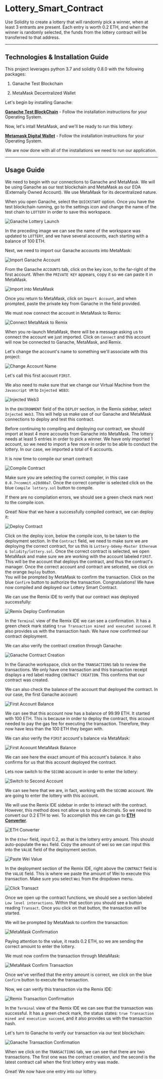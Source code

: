 # Lottery_Smart_Contract
Use Solidity to create a lottery that will randomly pick a winner, when at least 3 entrants are present. Each entry is worth 0.2 ETH, and when the winner is randomly selected, the funds from the lottery contract will be transferred to that address.

---

## Technologies & Installation Guide

This project leverages python 3.7 and solidity 0.8.0 with the following packages:

1. Ganache Test Blockchain

2. MetaMask Decentralized Wallet

Let's begin by installing Ganache:

**[Ganache Test BlockChain](https://trufflesuite.com/ganache/)** - Follow the installation instructions for your Operating System.

Now, let's intall MetaMask, and we'll be ready to run this lottery:

**[Metamask Digital Wallet](https://metamask.io/)** - Follow the installation instructions for your Operating System.

We are now done with all of the installations we need to run our application.

---

## Usage Guide

We need to begin with our connections to Ganache and MetaMask. We will be using Ganache as our test blockchain and MetaMask as our EOA (Externally Owned Account). We use MetaMask for its decentralized nature. 

When you open Ganache, select the `QUICKSTART` option. Once you have the test blockchain running, go to the settings icon and change the name of the test chain to `LOTTERY` in order to save this workspace. 

![Ganache Lottery Launch](images/one_ganache_lottery_workspace.png)

In the preceding image we can see the name of the workspace was updated to `LOTTERY`, and we have several accounts, each starting with a balance of 100 ETH.

Next, we need to import our Ganache accounts into MetaMask:

![Import Ganache Account](images/two_ganache_private_key.png)

From the Ganache `ACCOUNTS` tab, click on the key icon, to the far-right of the first account. When the `PRIVATE KEY` appears, copy it so we can paste it in MetaMask. 

![Import into MetaMask](images/three_import_account.png)

Once you return to MetaMask, click on `Import Account`, and when prompted, paste the private key from Ganache in the field provided. 

We must now connect the account in MetaMask to Remix:

![Connect MetaMask to Remix](images/four_connect_account_to_remix.png)

When you re-launch MetaMask, there will be a message asking us to connect the account we just imported. Click on `Connect` and this account will now be connected to Ganache, MetaMask, and Remix. 

Let's change the account's name to something we'll associate with this project:

![Change Account Name](images/five_change_account_name.png)

Let's call this first account `FIRST`. 

We also need to make sure that we change our Virtual Machine from the `Javascript VM` to `Injected WEB3`:

![Injected Web3](images/six_injected_web3.png)

In the `ENVIRONMENT` field of the `DEPLOY` section, in the Remix sidebar, select `Injected Web3`. This will help us make use of our Ganache and MetaMask connections to deploy and test this contract. 

Before continuing to compiling and deploying our contract, we should import at least 4 more accounts from Ganache into MetaMask. The lottery needs at least 5 entries in order to pick a winner. We have only imported 1 account, so we need to import a few more in order to be able to conduct the lottery. In our case, we imported a total of 6 accounts.

It is now time to compile our smart contract:

![Compile Contract](images/seven_compile_contract.png)

Make sure you are selecting the correct compiler, in this case `0.8.7+commit.e28d00a7`. Once the correct compiler is selected click on the blue `Compile lottery.sol` button to compile. 

If there are no compilation errors, we should see a green check mark next to the compile icon. 

Great! Now that we have a successfully compiled contract, we can deploy it:

![Deploy Contract](images/eight_deploy_contract.png)

Click on the deploy icon, below the compile icon, to be taken to the deployment section. In the `Contract` field, we need to make sure we are deploying the correct contract, for us this is `Lottery-Udemy-Master Ethereum & Solidity/lottery.sol`. Once the correct contract is selected, we open MetaMask and make sure we are working with the account labeled `FIRST`. This will be the account that deploys the contract, and thus the contract's manager. Once the correct account and contract are selceted, we click on the orange `Deploy` button.<br>
You will be prompted by MetaMask to confirm the transaction. Click on the blue `Confirm` button to authorize the transaction. 
Congratulations! We have now compiled and deployed our Lottery Smart Contract. 

We can use the Remix IDE to verify that our contract was deployed successfully:

![Remix Deploy Confirmation](images/nine_deployment_confirmation.png)

In the `Terminal` view of the Remix IDE we can see a confirmation. It has a green check mark stating `true Transaction mined and executed succeed`. It also provides us with the transaction hash. We have now confirmed our contract deployment. 

We can also verify the contract creation through Ganache:

![Ganache Contract Creation](images/ten_ganache_contract_creation.png)

In the Ganache workspace, click on the `TRANSACTIONS` tab to review the transactions. We only have one transaction and this transaction receipt displays a red label reading `CONTRACT CREATION`. This confirms that our contract was created. 

We can also check the balance of the account that deployed the contract. In our case, the first Ganache account:

![First Account Balance](images/eleven_ganache_first_account_balance.png)

We can see that this account now has a balance of 99.99 ETH. It started with 100 ETH. This is because in order to deploy the contract, this account needed to pay the gas fee for executing the transaction. Therefore, they now have less than the 100 ETH they began with. 

We can also verify the `FIRST` account's balance via MetaMask:

![First Acoount MetaMask Balance](images/twelve_metamask_first_account_balance.png)

We can see here the exact amount of this account's balance. It also confirms for us that this account deployed the contract. 

Lets now switch to the `SECOND` account in order to enter the lottery:

![Switch to Second Account](images/thirteen_switch_to_second_account.png)

We can see here that we are, in fact, working with the `SECOND` account. We are going to enter the lottery with this account.

We will use the Remix IDE sidebar in order to interact with the contract. However, this method does not allow us to input decimals. So we need to convert our 0.2 ETH to wei. To accomplish this we can go to **[ETH Converter](https://eth-converter.com/)**. 

![ETH Converter](images/fourteen_go_to_eth_converter.png)

In the `Ether` field, input 0.2, as that is the lottery entry amount. This should auto-populate the `Wei` field. Copy the amount of wei so we can input this into the `VALUE` field of the deployment section. 

![Paste Wei Value](images/fifteen_paste_in_the_value_field.png)

In the deployment section of the Remix IDE, right above the `CONTRACT` field is the `VALUE` field. This is where we paste the amount of Wei to execute this transaction. Make sure you select `Wei` from the dropdown menu. 

![Click Transact](images/sixteen_click_transact.png)

Once we open up the contract functions, we should see a section labeled `Low level interactions`. Within that section you should see a button reading `Transact`. Once you click on that button, the transaction will be started. 

We will be prompted by MetaMask to confirm the transaction:

![MetaMask Confirmation](images/seventeen_metamask_value_confirmation.png)

Paying attention to the value, it reads 0.2 ETH, so we are sending the correct amount to enter the lottery. 

We must now confirm the transaction through MetaMask:

![MetaMask Confirm Transaction](images/eighteen_metamask_confirm_transaction.png)

Once we've verified that the entry amount is correct, we click on the blue `Confirm` button to execute the transaction. 

Now, we can verify this transaction via the Remix IDE:

![Remix Transaction Confirmation](images/nineteen_remix_confirm_transaction.png)

In the `Terminal` view of the Remix IDE we can see that the transaction was successful. It has a green check mark, the status states: `true Transaction mined and execution succeed`, and it also provides us with the transaction hash.<br>

Let's turn to Ganache to verify our transaction via our test blockchain:

![Ganache Transaction Confirmation](images/twenty_ganache_transaction_confirmation.png)

When we click on the `TRANSACTIONS` tab, we can see that there are two transactions. The first one was the contract creation, and the second is the latest contract call when the first lottery entry was made. 

Great! We now have one entry into our lottery. 